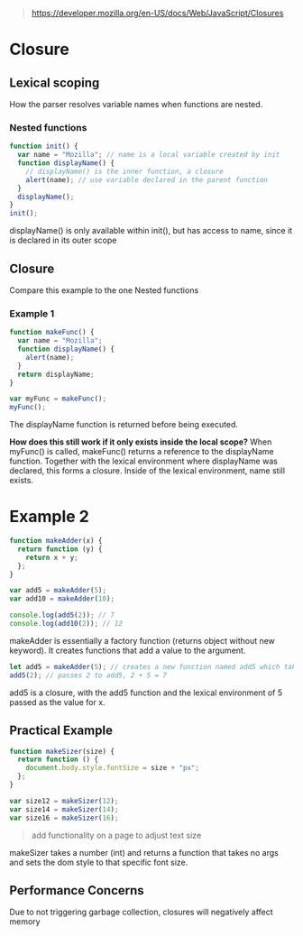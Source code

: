 > https://developer.mozilla.org/en-US/docs/Web/JavaScript/Closures

# Closure

## Lexical scoping

How the parser resolves variable names when functions are nested.

### Nested functions

```js
function init() {
  var name = "Mozilla"; // name is a local variable created by init
  function displayName() {
    // displayName() is the inner function, a closure
    alert(name); // use variable declared in the parent function
  }
  displayName();
}
init();
```

displayName() is only available within init(), but has access to name, since it is declared in its outer scope

## Closure

Compare this example to the one Nested functions

### Example 1

```js
function makeFunc() {
  var name = "Mozilla";
  function displayName() {
    alert(name);
  }
  return displayName;
}

var myFunc = makeFunc();
myFunc();
```

The displayName function is returned before being executed.

**How does this still work if it only exists inside the local scope?**
When myFunc() is called, makeFunc() returns a reference to the displayName function. Together with the lexical environment where displayName was declared, this forms a closure. Inside of the lexical environment, name still exists.

# Example 2

```js
function makeAdder(x) {
  return function (y) {
    return x + y;
  };
}

var add5 = makeAdder(5);
var add10 = makeAdder(10);

console.log(add5(2)); // 7
console.log(add10(2)); // 12
```

makeAdder is essentially a factory function (returns object without new keyword). It creates functions that add a value to the argument.

```js
let add5 = makeAdder(5); // creates a new function named add5 which takes an argument and adds 5 to it
add5(2); // passes 2 to add5, 2 + 5 = 7
```

add5 is a closure, with the add5 function and the lexical environment of 5 passed as the value for x.

## Practical Example

```js
function makeSizer(size) {
  return function () {
    document.body.style.fontSize = size + "px";
  };
}

var size12 = makeSizer(12);
var size14 = makeSizer(14);
var size16 = makeSizer(16);
```

> add functionality on a page to adjust text size

makeSizer takes a number (int) and returns a function that takes no args and sets the dom style to that specific font size.

## Performance Concerns

Due to not triggering garbage collection, closures will negatively affect memory
